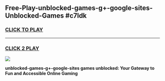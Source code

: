 
## Free-Play-unblocked-games-g+-google-sites-Unblocked-Games #c7ldk
<h3>
<a href="https://news.freeplayer.one?title=unblocked-games-g+-google-sites&ref=8M">CLICK TO PLAY</a></h3>
<hr>

<h3>
<a href="https://news.freeplayer.one?title=unblocked-games-g+-google-sites&ref=8M">CLICK 2 PLAY</a>
  
</h3>

<a href="https://news.freeplayer.one?title=unblocked-games-g+-google-sites&ref=8M"><img src="https://clearcache.store/games.png"></a>


**unblocked-games-g+-google-sites games unblocked: Your Gateway to Fun and Accessible Online Gaming**
